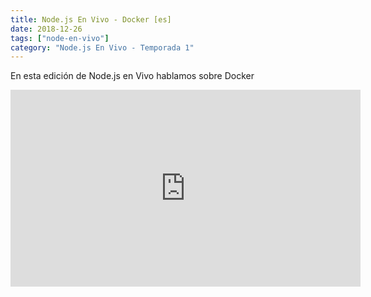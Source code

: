 ```yaml
---
title: Node.js En Vivo - Docker [es]
date: 2018-12-26
tags: ["node-en-vivo"]
category: "Node.js En Vivo - Temporada 1"
---
```


En esta edición de Node.js en Vivo hablamos sobre Docker

<iframe class="mt-2" width="560" height="315" src="https://www.youtube.com/embed/ws_BtdSnZ04" title="YouTube video player" frameborder="0" allow="accelerometer; autoplay; clipboard-write; encrypted-media; gyroscope; picture-in-picture" allowfullscreen></iframe>
